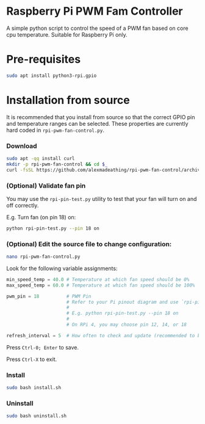 # Raspberry Pi PWM Fam Controller
A simple python script to control the speed of a PWM fan based on core cpu temperature. Suitable for Raspberry Pi only.

# Pre-requisites
```bash
sudo apt install python3-rpi.gpio
```

# Installation from source
It is recommended that you install from source so that the correct GPIO pin and temperature ranges can be selected. These properties are currently hard coded in `rpi-pwm-fan-control.py`.

### Download
```bash
sudo apt -qq install curl
mkdir -p rpi-pwm-fan-control && cd $_
curl -fsSL https://github.com/alexmadeathing/rpi-pwm-fan-control/archive/refs/heads/main.tar.gz | tar zxf - --strip=1 && echo DONE
```

### (Optional) Validate fan pin
You may use the `rpi-pin-test.py` utility to test that your fan will turn on and off correctly.

E.g. Turn fan (on pin 18) on:
```bash
python rpi-pin-test.py --pin 18 on
```

### (Optional) Edit the source file to change configuration:
```bash
nano rpi-pwm-fan-control.py
```
Look for the following variable assignments:
```py
min_speed_temp = 40.0 # Temperature at which fan speed should be 0%
max_speed_temp = 60.0 # Temperature at which fan speed should be 100%

pwm_pin = 18          # PWM Pin
                      # Refer to your Pi pinout diagram and use `rpi-pin-test.py` to test pins
                      #
                      # E.g. python rpi-pin-test.py --pin 18 on
                      #
                      # On RPi 4, you may choose pin 12, 14, or 18

refresh_interval = 5  # How often to check and update (recommended to be > 1.0 to reduce stress on CPU and fan)
```
Press `Ctrl-0; Enter` to save.

Press `Ctrl-X` to exit.

### Install
```bash
sudo bash install.sh
```

### Uninstall
```bash
sudo bash uninstall.sh
```

